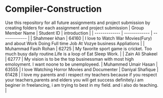 # Compiler-Construction
Use this repository for all future assignments and project submission by creating folders for each assignment and project submission
| Group Member Name  | Student ID | introduction  |
| ------------- | ------------- | ------------- |
| Shahmeer khan  | 64160  |  I love to Watch War Movies(Fury) and about Work Doing Full time Job At Vozye business Appliations |
| Muhammad Fasih Rohan  | 62725  | My favorite sport game is cricket. Too much busy daily routine.Life is a loop of Eat Sleep Work.   |
| Zain Ali Shakeel  | 62777  | My vision is to be the top businessman with most high emoloyment. I want noone to be unemployeed. 
| Muhammed Umair Hasan  | 63555  |  I love Watching Horror Movies and Documenter
| Daniyal Shafique | 61428 | I love my parents and i respect my teachers because if you respect your teachers,parents and elders you will get success definitely.i am beginer in freelancing, i am trying to best in my field. and i also do teaching. |

